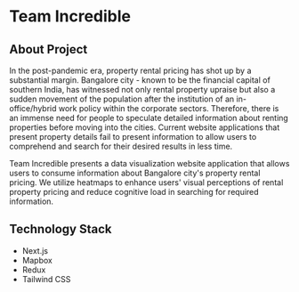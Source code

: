 # Team Incredible

## About Project
In the post-pandemic era, property rental pricing has shot up by a substantial margin. Bangalore city - known to be the financial capital of southern India, has witnessed not only rental property upraise but also a sudden movement of the population after the institution of an in-office/hybrid work policy within the corporate sectors. Therefore, there is an immense need for people to speculate detailed information about renting properties before moving into the cities. Current website applications that present property details fail to present information to allow users to comprehend and search for their desired results in less time.

Team Incredible presents a data visualization website application that allows users to consume information about Bangalore city's property rental pricing. We utilize heatmaps to enhance users' visual perceptions of rental property pricing and reduce cognitive load in searching for required information.

## Technology Stack
- Next.js 
- Mapbox 
- Redux
- Tailwind CSS
